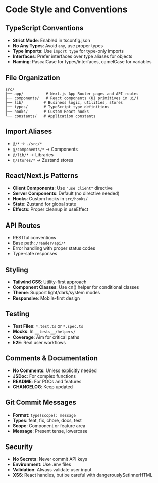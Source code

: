 # Code Style and Conventions

## TypeScript Conventions
- **Strict Mode**: Enabled in tsconfig.json
- **No Any Types**: Avoid `any`, use proper types
- **Type Imports**: Use `import type` for type-only imports
- **Interfaces**: Prefer interfaces over type aliases for objects
- **Naming**: PascalCase for types/interfaces, camelCase for variables

## File Organization
```
src/
├── app/          # Next.js App Router pages and API routes
├── components/   # React components (UI primitives in ui/)
├── lib/         # Business logic, utilities, stores
├── types/       # TypeScript type definitions
├── hooks/       # Custom React hooks
└── constants/   # Application constants
```

## Import Aliases
- `@/*` → `./src/*`
- `@/components/*` → Components
- `@/lib/*` → Libraries
- `@/stores/*` → Zustand stores

## React/Next.js Patterns
- **Client Components**: Use `"use client"` directive
- **Server Components**: Default (no directive needed)
- **Hooks**: Custom hooks in `src/hooks/`
- **State**: Zustand for global state
- **Effects**: Proper cleanup in useEffect

## API Routes
- RESTful conventions
- Base path: `/reader/api/*`
- Error handling with proper status codes
- Type-safe responses

## Styling
- **Tailwind CSS**: Utility-first approach
- **Component Classes**: Use cn() helper for conditional classes
- **Theme**: Support light/dark/system modes
- **Responsive**: Mobile-first design

## Testing
- **Test Files**: `*.test.ts` or `*.spec.ts`
- **Mocks**: In `__tests__/helpers/`
- **Coverage**: Aim for critical paths
- **E2E**: Real user workflows

## Comments & Documentation
- **No Comments**: Unless explicitly needed
- **JSDoc**: For complex functions
- **README**: For POCs and features
- **CHANGELOG**: Keep updated

## Git Commit Messages
- **Format**: `type(scope): message`
- **Types**: feat, fix, chore, docs, test
- **Scope**: Component or feature area
- **Message**: Present tense, lowercase

## Security
- **No Secrets**: Never commit API keys
- **Environment**: Use .env files
- **Validation**: Always validate user input
- **XSS**: React handles, but be careful with dangerouslySetInnerHTML
